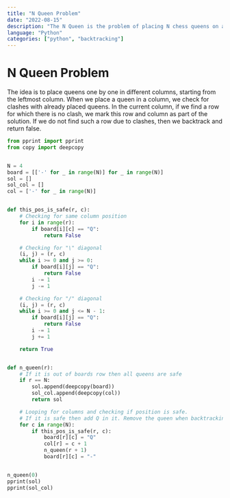 ```yaml
---
title: "N Queen Problem"
date: "2022-08-15"
description: "The N Queen is the problem of placing N chess queens on an N×N chessboard so that no two queens attack each other. "
language: "Python"
categories: ["python", "backtracking"]
---
```


# N Queen Problem

The idea is to place queens one by one in different columns, starting from the leftmost column. When we place a queen in a column, we check for clashes with already placed queens. In the current column, if we find a row for which there is no clash, we mark this row and column as part of the solution. If we do not find such a row due to clashes, then we backtrack and return false.

```python
from pprint import pprint
from copy import deepcopy


N = 4
board = [['-' for _ in range(N)] for _ in range(N)]
sol = []
sol_col = []
col = ['-' for _ in range(N)]


def this_pos_is_safe(r, c):
    # Checking for same column position
    for i in range(r):
        if board[i][c] == "Q":
            return False

    # Checking for "\" diagonal
    (i, j) = (r, c)
    while i >= 0 and j >= 0:
        if board[i][j] == "Q":
            return False
        i -= 1
        j -= 1

    # Checking for "/" diagonal
    (i, j) = (r, c)
    while i >= 0 and j <= N - 1:
        if board[i][j] == "Q":
            return False
        i -= 1
        j += 1

    return True


def n_queen(r):
    # If it is out of boards row then all queens are safe
    if r == N:
        sol.append(deepcopy(board))
        sol_col.append(deepcopy(col))
        return sol

    # Looping for columns and checking if position is safe.
    # If it is safe then add Q in it. Remove the queen when backtracking
    for c in range(N):
        if this_pos_is_safe(r, c):
            board[r][c] = "Q"
            col[r] = c + 1
            n_queen(r + 1)
            board[r][c] = "-"


n_queen(0)
pprint(sol)
pprint(sol_col)
```
